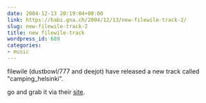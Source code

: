 ```yaml
---
date: 2004-12-13 20:19:04+00:00
link: https://habi.gna.ch/2004/12/13/new-filewile-track-2/
slug: new-filewile-track-2
title: new filewile-track
wordpress_id: 689
categories:
- music
---
```



filewile (dustbowl/777 and deejot) have released a new track called "camping_helsinki".
  
go and grab it via their [site](http://www.filewile.com/).


